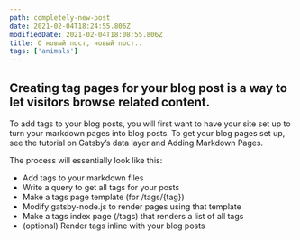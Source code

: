 ```yaml
---
path: completely-new-post
date: 2021-02-04T18:24:55.806Z
modifiedDate: 2021-02-04T18:08:55.806Z
title: О новый пост, новый пост..
tags: ['animals']
---
```


## Creating tag pages for your blog post is a way to let visitors browse related content.

To add tags to your blog posts, you will first want to have your site set up to turn your markdown pages into blog posts. To get your blog pages set up, see the tutorial on Gatsby’s data layer and Adding Markdown Pages.

The process will essentially look like this:

- Add tags to your markdown files
- Write a query to get all tags for your posts
- Make a tags page template (for /tags/{tag})
- Modify gatsby-node.js to render pages using that template
- Make a tags index page (/tags) that renders a list of all tags
- (optional) Render tags inline with your blog posts
